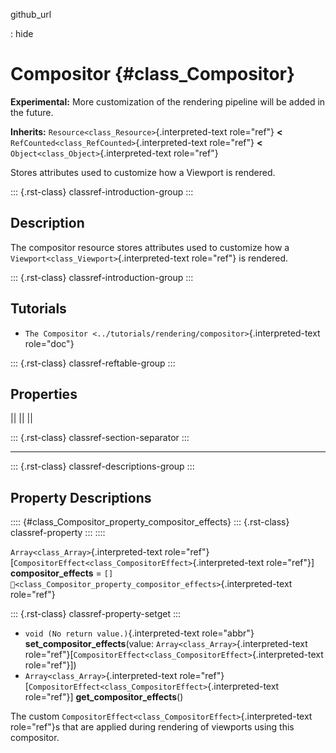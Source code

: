 github_url

:   hide

# Compositor {#class_Compositor}

**Experimental:** More customization of the rendering pipeline will be
added in the future.

**Inherits:** `Resource<class_Resource>`{.interpreted-text role="ref"}
**\<** `RefCounted<class_RefCounted>`{.interpreted-text role="ref"}
**\<** `Object<class_Object>`{.interpreted-text role="ref"}

Stores attributes used to customize how a Viewport is rendered.

::: {.rst-class}
classref-introduction-group
:::

## Description

The compositor resource stores attributes used to customize how a
`Viewport<class_Viewport>`{.interpreted-text role="ref"} is rendered.

::: {.rst-class}
classref-introduction-group
:::

## Tutorials

- `The Compositor <../tutorials/rendering/compositor>`{.interpreted-text
  role="doc"}

::: {.rst-class}
classref-reftable-group
:::

## Properties

||
||
||

::: {.rst-class}
classref-section-separator
:::

------------------------------------------------------------------------

::: {.rst-class}
classref-descriptions-group
:::

## Property Descriptions

:::: {#class_Compositor_property_compositor_effects}
::: {.rst-class}
classref-property
:::
::::

`Array<class_Array>`{.interpreted-text
role="ref"}\[`CompositorEffect<class_CompositorEffect>`{.interpreted-text
role="ref"}\] **compositor_effects** = `[]`
`🔗<class_Compositor_property_compositor_effects>`{.interpreted-text
role="ref"}

::: {.rst-class}
classref-property-setget
:::

- `void (No return value.)`{.interpreted-text role="abbr"}
  **set_compositor_effects**(value:
  `Array<class_Array>`{.interpreted-text
  role="ref"}\[`CompositorEffect<class_CompositorEffect>`{.interpreted-text
  role="ref"}\])
- `Array<class_Array>`{.interpreted-text
  role="ref"}\[`CompositorEffect<class_CompositorEffect>`{.interpreted-text
  role="ref"}\] **get_compositor_effects**()

The custom `CompositorEffect<class_CompositorEffect>`{.interpreted-text
role="ref"}s that are applied during rendering of viewports using this
compositor.
